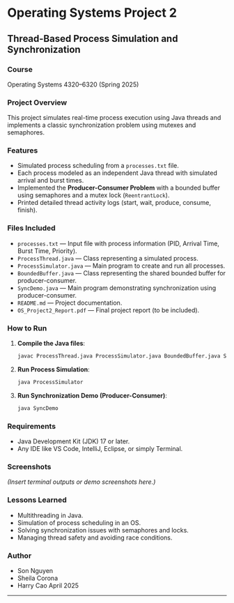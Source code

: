 
# Operating Systems Project 2

## Thread-Based Process Simulation and Synchronization

### Course
Operating Systems 4320–6320 (Spring 2025)

### Project Overview
This project simulates real-time process execution using Java threads and implements a classic synchronization problem using mutexes and semaphores.

### Features
- Simulated process scheduling from a `processes.txt` file.
- Each process modeled as an independent Java thread with simulated arrival and burst times.
- Implemented the **Producer-Consumer Problem** with a bounded buffer using semaphores and a mutex lock (`ReentrantLock`).
- Printed detailed thread activity logs (start, wait, produce, consume, finish).

### Files Included
- `processes.txt` — Input file with process information (PID, Arrival Time, Burst Time, Priority).
- `ProcessThread.java` — Class representing a simulated process.
- `ProcessSimulator.java` — Main program to create and run all processes.
- `BoundedBuffer.java` — Class representing the shared bounded buffer for producer-consumer.
- `SyncDemo.java` — Main program demonstrating synchronization using producer-consumer.
- `README.md` — Project documentation.
- `OS_Project2_Report.pdf` — Final project report (to be included).

### How to Run
1. **Compile the Java files**:
   ```bash
   javac ProcessThread.java ProcessSimulator.java BoundedBuffer.java SyncDemo.java
   ```

2. **Run Process Simulation**:
   ```bash
   java ProcessSimulator
   ```

3. **Run Synchronization Demo (Producer-Consumer)**:
   ```bash
   java SyncDemo
   ```

### Requirements
- Java Development Kit (JDK) 17 or later.
- Any IDE like VS Code, IntelliJ, Eclipse, or simply Terminal.

### Screenshots
*(Insert terminal outputs or demo screenshots here.)*

### Lessons Learned
- Multithreading in Java.
- Simulation of process scheduling in an OS.
- Solving synchronization issues with semaphores and locks.
- Managing thread safety and avoiding race conditions.

### Author
- Son Nguyen
- Sheila Corona
- Harry Cao
April 2025

---
